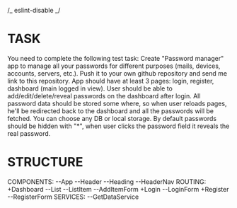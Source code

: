 /_ eslint-disable _/

# TASK

You need to complete the following test task:
Create "Password manager" app to manage all your passwords for different purposes (mails, devices, accounts, servers, etc.).
Push it to your own github repository and send me link to this repository.
App should have at least 3 pages: login, register, dashboard (main logged in view).
User should be able to add/edit/delete/reveal passwords on the dashboard after login.
All password data should be stored some where, so when user reloads pages, he'll be redirected back to the dashboard and all the passwords will be fetched.
You can choose any DB or local storage.
By default passwords should be hidden with "\*", when user clicks the password field it reveals the real password.

# STRUCTURE

COMPONENTS:
	--App
		--Header
			--Heading
			--HeaderNav
		ROUTING:
			+Dashboard
				--List
					--ListItem
				--AddItemForm
			+Login
				--LoginForm
			+Register
				--RegisterForm
SERVICES:
	--GetDataService
